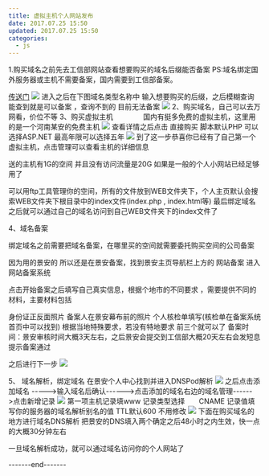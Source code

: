 ```yaml
---
title: 虚拟主机个人网站发布
date: 2017.07.25 15:50
updated: 2017.07.25 15:50
categories: 
  - js
---
```

1.购买域名之前先去工信部网站查看想要购买的域名后缀能否备案
PS:域名绑定国外服务器或主机不需要备案，国内需要到工信部备案。
<!-- more -->
[传送门](http://www.miitbeian.gov.cn/publish/query/indexFirst.action)
![](https://fastly.jsdelivr.net/gh/BestJarvan/pic-imgs/imgs/202201171420554.png)
进入之后在下图域名类型名称中 输入想要购买的后缀，之后模糊查询 能查到就是可以备案 ，查询不到的 目前无法备案
![](https://fastly.jsdelivr.net/gh/BestJarvan/pic-imgs/imgs/202201171420595.png)
2、购买域名，自己可以去万网看，价位不等
3、购买虚拟主机
　　　　国内有挺多免费的虚拟主机，这里用的是一个河南某安的免费主机
![](https://fastly.jsdelivr.net/gh/BestJarvan/pic-imgs/imgs/202201171420913.png)
查看详情之后点击 直接购买 脚本默认PHP  可以选择ASP.NET
最高年限可以选择五年
![](https://fastly.jsdelivr.net/gh/BestJarvan/pic-imgs/imgs/202201171420927.png)
到了这一步恭喜你已经有了自己第一个虚拟主机，点击管理可以查看主机的详细信息

送的主机有1G的空间 并且没有访问流量是20G 如果是一般的个人小网站已经足够用了

可以用ftp工具管理你的空间，所有的文件放到WEB文件夹下，个人主页默认会搜索WEB文件夹下根目录中的index文件(index.php , index.html等)
最后绑定域名之后就可以通过自己的域名访问到自己WEB文件夹下的index文件了


4、域名备案

绑定域名之前需要把域名备案，在哪里买的空间就需要委托购买空间的公司备案

因为用的景安的 所以还是在景安备案，找到景安主页导航栏上方的  网站备案  进入网站备案系统

点击开始备案之后填写自己真实信息，根据个地市的不同要求 ，需要提供不同的材料，主要材料包括

身份证正反面照片
备案人在景安幕布前的照片
个人核检单填写(核检单在备案系统首页中可以找到)
根据当地特殊要求，若没有特地要求 前三个就可以了
 备案时间：景安审核时间大概3天左右，之后景安会提交到工信部大概20天左右会发短息提示备案通过

之后进行下一步
![](https://fastly.jsdelivr.net/gh/BestJarvan/pic-imgs/imgs/202201171419774.png)

5、 域名解析，绑定域名
在景安个人中心找到并进入DNSPod解析
![](https://fastly.jsdelivr.net/gh/BestJarvan/pic-imgs/imgs/202201171419716.png)
之后点击添加域名 ----->输入域名后确认------>点击添加的域名右边的域名管理------>点击新增记录
![](https://fastly.jsdelivr.net/gh/BestJarvan/pic-imgs/imgs/202201171419705.png)
第一项主机记录填www 
记录类型选择　　CNAME
记录值填写你的服务器的域名解析别名的值
TTL默认600 不用修改
![](https://fastly.jsdelivr.net/gh/BestJarvan/pic-imgs/imgs/202201171419707.png)
下面在购买域名的地方进行域名DNS解析
把景安的DNS填入两个确定之后48小时之内生效，快一点的大概30分钟左右

一旦域名解析成功，就可以通过域名访问你的个人网站了

-------end-------